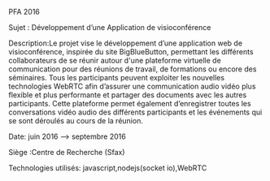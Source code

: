 PFA 2016

Sujet : Développement d’une Application de visioconférence

Description:Le projet vise le développement d’une application web de visioconférence, inspirée du
site BigBlueButton, permettant les différents collaborateurs de se réunir autour d'une plateforme 
virtuelle de communication pour des réunions de travail, de formations ou encore des séminaires. 
Tous les participants peuvent exploiter les nouvelles technologies WebRTC afin d’assurer une
communication audio vidéo plus flexible et plus performante et partager des documents avec 
les autres participants. Cette plateforme permet également d’enregistrer toutes les conversations 
vidéo audio des différents participants et les événements qui se sont déroulés au cours de la réunion.

Date: juin 2016 --> septembre 2016

Siège :Centre de Recherche (Sfax)

Technologies utilisés: javascript,nodejs(socket io),WebRTC 
